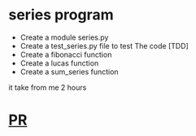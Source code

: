 
# series program

* Create a module series.py
* Create a test_series.py file to test The code [TDD]
* Create a fibonacci function
* Create a lucas function
* Create a sum_series function

it take from me 2 hours
# [PR](https://github.com/Hamza-Rashed/math-series/pull/1)

